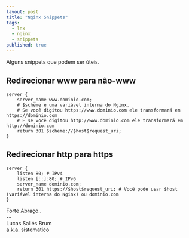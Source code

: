 ```yaml
---
layout: post
title: "Nginx Snippets"
tags:
  - lnx
  - nginx
  - snippets
published: true
---
```


Alguns snippets que podem ser úteis.  

## Redirecionar www para não-www  

```  
server {
    server_name www.dominio.com;
    # $scheme é uma variável interna do Nginx. 
    # Se você digitou https://www.dominio.com ele transformará em https://dominio.com
    # E se você digitou http://www.dominio.com ele transformará em http://dominio.com
    return 301 $scheme://$host$request_uri;
}
```  

## Redirecionar http para https  

```  
server {
    listen 80; # IPv4
    listen [::]:80; # IPv6	
    server_name dominio.com;
    return 301 https://$host$request_uri; # Você pode usar $host (variável interna do Nginx) ou dominio.com
}
```  

Forte Abraço..  
&#45;&#45;  
Lucas Saliés Brum    
a.k.a. sistematico
